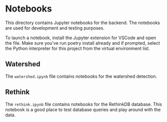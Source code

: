 # Notebooks

This directory contains Jupyter notebooks for the backend. The notebooks are
used for development and testing purposes.

To launch a notebook, install the Jupyter extension for VSCode and open the
file. Make sure you've run poetry install already and if prompted, select
the Python interpreter for this project from the virtual environment list.

## Watershed

The `watershed.ipynb` file contains notebooks for the watershed detection.

## Rethink

The `rethink.ipynb` file contains notebooks for the RethinkDB database.
This notebook is a good place to test database queries and play around
with the data.
